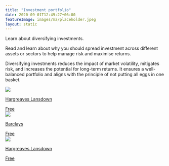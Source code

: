 ```yaml
---
title: "Investment portfolio"
date: 2020-09-01T12:49:27+06:00
featureImage: images/ma/placeholder.jpeg
layout: static
---
```


Learn about diversifying investments.

Read and learn about why you should spread investment across different assets or sectors to help manage risk and maximise returns.

Diversifying investments reduces the impact of market volatility, mitigates risk, and increases the potential for long-term returns. It ensures a well-balanced portfolio and aligns with the principle of not putting all eggs in one basket.

<a class="ma-link" href="https://www.hl.co.uk/news/articles/how-to-review-your-investments"><div class="ma-card ma-card-Wealth"><div class="ma-icon"><img src ="/images/Icon-check - wealth - opacity.svg"/></div><div class="ma-name"><p>Hargreaves Lansdown</p></div><div class="ma-paid-text"><span>Free</span></div></div></a><a class="ma-link" href="https://www.barclays.co.uk/smart-investor/new-to-investing/reducing-unnecessary-risk/diversifying-your-investments/"><div class="ma-card ma-card-Wealth"><div class="ma-icon"><img src ="/images/Icon-check - wealth - opacity.svg"/></div><div class="ma-name"><p>Barclays</p></div><div class="ma-paid-text"><span>Free</span></div></div></a><a class="ma-link" href="https://www.hl.co.uk/learn/diversification"><div class="ma-card ma-card-Wealth"><div class="ma-icon"><img src ="/images/Icon-check - wealth - opacity.svg"/></div><div class="ma-name"><p>Hargreaves Lansdown</p></div><div class="ma-paid-text"><span>Free</span></div></div></a>  

<br/><br/>






